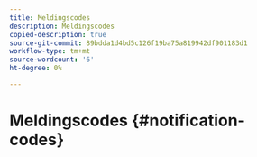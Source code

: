 ```yaml
---
title: Meldingscodes
description: Meldingscodes
copied-description: true
source-git-commit: 89bdda1d4bd5c126f19ba75a819942df901183d1
workflow-type: tm+mt
source-wordcount: '6'
ht-degree: 0%

---
```



# Meldingscodes {#notification-codes}
